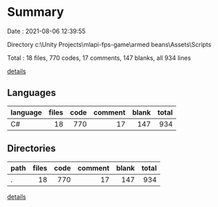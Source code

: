 # Summary

Date : 2021-08-06 12:39:55

Directory c:\Unity Projects\mlapi-fps-game\armed beans\Assets\Scripts

Total : 18 files,  770 codes, 17 comments, 147 blanks, all 934 lines

[details](details.md)

## Languages
| language | files | code | comment | blank | total |
| :--- | ---: | ---: | ---: | ---: | ---: |
| C# | 18 | 770 | 17 | 147 | 934 |

## Directories
| path | files | code | comment | blank | total |
| :--- | ---: | ---: | ---: | ---: | ---: |
| . | 18 | 770 | 17 | 147 | 934 |

[details](details.md)